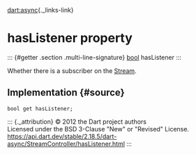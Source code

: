[dart:async](../../dart-async/dart-async-library){._links-link}

hasListener property
====================

::: {#getter .section .multi-line-signature}
[bool](../../dart-core/bool-class) hasListener
:::

Whether there is a subscriber on the [Stream](../stream-class).

Implementation {#source}
--------------

``` {.language-dart data-language="dart"}
bool get hasListener;
```

::: {._attribution}
© 2012 the Dart project authors\
Licensed under the BSD 3-Clause \"New\" or \"Revised\" License.\
<https://api.dart.dev/stable/2.18.5/dart-async/StreamController/hasListener.html>
:::

